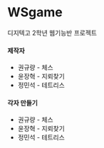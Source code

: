 # WSgame
디지텍고 2학년 웹기능반 프로젝트

#### 제작자
* 권규량 - 체스
* 윤장혁 - 지뢰찾기
* 정민석 - 테트리스

#### 각자 만들기
* 권규량 - 체스
* 윤장혁 - 지뢰찾기
* 정민석 - 테트리스